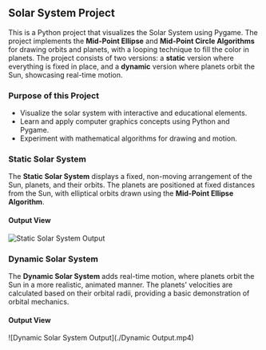 ## Solar System Project

This is a Python project that visualizes the Solar System using Pygame. The project implements the **Mid-Point Ellipse** and **Mid-Point Circle Algorithms** for drawing orbits and planets, with a looping technique to fill the color in planets. The project consists of two versions: a **static** version where everything is fixed in place, and a **dynamic** version where planets orbit the Sun, showcasing real-time motion.

### Purpose of this Project

* Visualize the solar system with interactive and educational elements.
* Learn and apply computer graphics concepts using Python and Pygame.
* Experiment with mathematical algorithms for drawing and motion.

### Static Solar System

The **Static Solar System** displays a fixed, non-moving arrangement of the Sun, planets, and their orbits. The planets are positioned at fixed distances from the Sun, with elliptical orbits drawn using the **Mid-Point Ellipse Algorithm**.

#### Output View

![Static Solar System Output](./Static_output.png)

### Dynamic Solar System

The **Dynamic Solar System** adds real-time motion, where planets orbit the Sun in a more realistic, animated manner. The planets' velocities are calculated based on their orbital radii, providing a basic demonstration of orbital mechanics.

#### Output View 

![Dynamic Solar System Output](./Dynamic Output.mp4)

